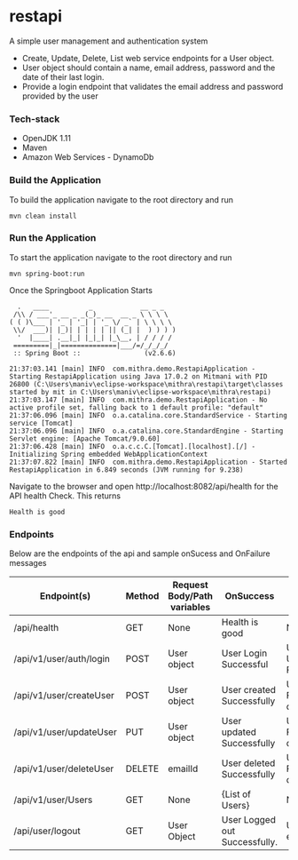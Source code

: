 # restapi
A simple user management and authentication system
* Create, Update, Delete, List web service endpoints for a User object.
* User object should contain a name, email address, password and the date of their last login.
* Provide a login endpoint that validates the email address and password provided by the user
### Tech-stack
* OpenJDK 1.11
* Maven
* Amazon Web Services - DynamoDb
### Build the Application
To build the application navigate to the root directory and run
```shell
mvn clean install
```
### Run the Application
To start the application navigate to the root directory and run
```shell
mvn spring-boot:run
```
Once the Springboot Application Starts

```shell
  .   ____          _            __ _ _
 /\\ / ___'_ __ _ _(_)_ __  __ _ \ \ \ \
( ( )\___ | '_ | '_| | '_ \/ _` | \ \ \ \
 \\/  ___)| |_)| | | | | || (_| |  ) ) ) )
  '  |____| .__|_| |_|_| |_\__, | / / / /
 =========|_|==============|___/=/_/_/_/
 :: Spring Boot ::                (v2.6.6)

21:37:03.141 [main] INFO  com.mithra.demo.RestapiApplication - Starting RestapiApplication using Java 17.0.2 on Mitmani with PID 26800 (C:\Users\maniv\eclipse-workspace\mithra\restapi\target\classes started by mit in C:\Users\maniv\eclipse-workspace\mithra\restapi)
21:37:03.147 [main] INFO  com.mithra.demo.RestapiApplication - No active profile set, falling back to 1 default profile: "default"
21:37:06.096 [main] INFO  o.a.catalina.core.StandardService - Starting service [Tomcat]
21:37:06.096 [main] INFO  o.a.catalina.core.StandardEngine - Starting Servlet engine: [Apache Tomcat/9.0.60]
21:37:06.428 [main] INFO  o.a.c.c.C.[Tomcat].[localhost].[/] - Initializing Spring embedded WebApplicationContext
21:37:07.822 [main] INFO  com.mithra.demo.RestapiApplication - Started RestapiApplication in 6.849 seconds (JVM running for 9.238)
```
Navigate to the browser and open http://localhost:8082/api/health for the API health Check. This returns
```shell
Health is good
```
### Endpoints
Below are the endpoints of the api and sample onSucess and OnFailure messages

| Endpoint(s)  |Method       |  Request Body/Path variables      |   OnSuccess   | OnFailure   | Description   | 
|--------------|-------------|----------------------------- | -------------   |------------|------------|
|  /api/health  |GET  | None  | Health is good   |N/A   | Health of API
| /api/v1/user/auth/login  |POST| User object  | User Login Successful   | Unauthorized!: User Not Found  | Allows user to login   |
|  /api/v1/user/createUser|POST|User object  | User created Successfully   | User Creation Failure : User does not Exist  | Creates new User   |
|  /api/v1/user/updateUser|PUT|User object  | User updated Successfully   | User Update Failure : User does not Exist  | Updates existing User   |
|  /api/v1/user/deleteUser|DELETE|emailId  | User deleted Successfully   | User deletion Failure : User does not Exist  | Deletes existing User   |
|  /api/v1/user/Users|GET|None  | {List of Users}  | None  | List all users   |
|  /api/user/logout|GET|User Object  |User Logged out Successfully.  | User does not exist  | Allows user to logout |




